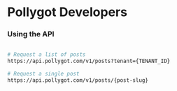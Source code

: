 # Pollygot Developers

### Using the API

```bash

# Request a list of posts
https://api.pollygot.com/v1/posts?tenant={TENANT_ID}

# Request a single post
https://api.pollygot.com/v1/posts/{post-slug}
```
